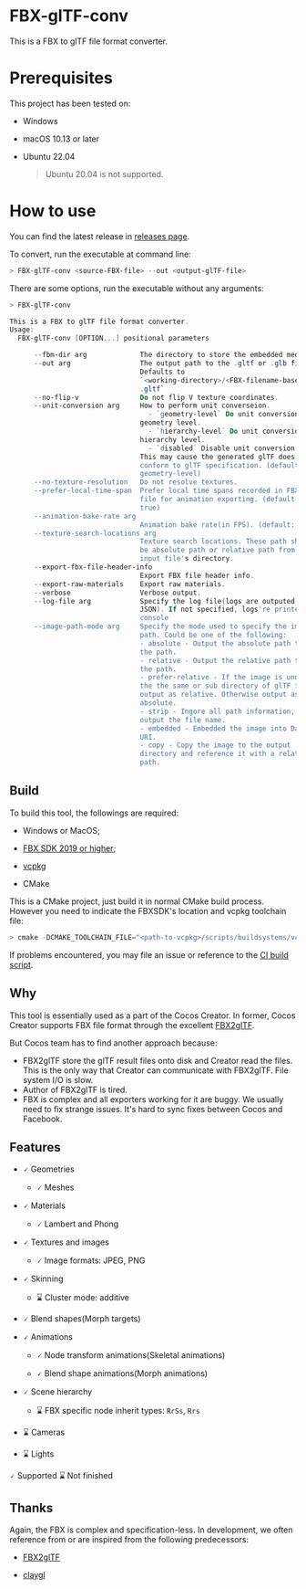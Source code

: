



# FBX-glTF-conv

This is a FBX to glTF file format converter.

# Prerequisites

This project has been tested on:

- Windows

- macOS 10.13 or later

- Ubuntu 22.04

  > Ubuntu 20.04 is not supported.


# How to use

You can find the latest release in [releases page](https://github.com/cocos-creator/FBX-glTF-conv/releases).

To convert, run the executable at command line:

```ps1
> FBX-glTF-conv <source-FBX-file> --out <output-glTF-file>
```

There are some options, run the executable without any arguments:

```ps1
> FBX-glTF-conv

This is a FBX to glTF file format converter.
Usage:
  FBX-glTF-conv [OPTION...] positional parameters

      --fbm-dir arg             The directory to store the embedded media.
      --out arg                 The output path to the .gltf or .glb file.
                                Defaults to
                                `<working-directory>/<FBX-filename-basename>
                                .gltf`
      --no-flip-v               Do not flip V texture coordinates.
      --unit-conversion arg     How to perform unit converseion.
                                  - `geometry-level` Do unit conversion at
                                geometry level.
                                  - `hierarchy-level` Do unit conversion at
                                hierarchy level.
                                  - `disabled` Disable unit conversion.
                                This may cause the generated glTF does't
                                conform to glTF specification. (default:
                                geometry-level)
      --no-texture-resolution   Do not resolve textures.
      --prefer-local-time-span  Prefer local time spans recorded in FBX
                                file for animation exporting. (default:
                                true)
      --animation-bake-rate arg
                                Animation bake rate(in FPS). (default: 30)
      --texture-search-locations arg
                                Texture search locations. These path shall
                                be absolute path or relative path from
                                input file's directory.
      --export-fbx-file-header-info
                                Export FBX file header info.
      --export-raw-materials    Export raw materials.
      --verbose                 Verbose output.
      --log-file arg            Specify the log file(logs are outputed as
                                JSON). If not specified, logs're printed to
                                console
      --image-path-mode arg     Specify the mode used to specify the image
                                path. Could be one of the following:
                                - absolute - Output the absolute path to
                                the path.
                                - relative - Output the relative path to
                                the path.
                                - prefer-relative - If the image is under
                                the the same or sub directory of glTF file,
                                output as relative. Otherwise output as
                                absolute.
                                - strip - Ingore all path information, only
                                output the file name.
                                - embedded - Embedded the image into Data
                                URI.
                                - copy - Copy the image to the output
                                directory and reference it with a relative
                                path.
```

## Build

To build this tool, the followings are required:

- Windows or MacOS;

- [FBX SDK 2019 or higher](https://www.autodesk.com/developer-network/platform-technologies/fbx-sdk-2020-0);

- [vcpkg](https://github.com/microsoft/vcpkg)

- CMake

This is a CMake project, just build it in normal CMake build process. However you need to indicate the FBXSDK's location and vcpkg toolchain file:

```ps1
> cmake -DCMAKE_TOOLCHAIN_FILE="<path-to-vcpkg>/scripts/buildsystems/vcpkg.cmake" -DFbxSdkHome:STRING="<path-to-FBX-SDK-home>"
```

If problems encountered, you may file an issue or reference to the [CI build script](./CI/GitHubBuild.ps1).

## Why

This tool is essentially used as a part of the Cocos Creator.
In former, Cocos Creator supports FBX file format through the excellent [FBX2glTF](https://github.com/facebookincubator/FBX2glTF).

But Cocos team has to find another approach because:

* FBX2glTF store the glTF result files onto disk and Creator read the files.
  This is the only way that Creator can communicate with FBX2glTF. File system I/O is slow.
* Author of FBX2glTF is tired.
* FBX is complex and all exporters working for it are buggy. We usually need to fix strange issues. It's hard to sync fixes between Cocos and Facebook.

## Features

* 🗸 Geometries

  * 🗸 Meshes

* 🗸 Materials

  * 🗸 Lambert and Phong

* 🗸 Textures and images

  * 🗸 Image formats: JPEG, PNG

* 🗸 Skinning

  * ⌛ Cluster mode: additive

* 🗸 Blend shapes(Morph targets)

* 🗸 Animations

  * 🗸 Node transform animations(Skeletal animations)

  * 🗸 Blend shape animations(Morph animations)

* 🗸 Scene hierarchy

  * ⌛ FBX specific node inherit types: `RrSs`, `Rrs`

* ⌛ Cameras

* ⌛ Lights

🗸 Supported ⌛ Not finished

## Thanks

Again, the FBX is complex and specification-less. In development, we often reference from or are inspired from the following predecessors:

* [FBX2glTF](https://github.com/facebookincubator/FBX2glTF)

* [claygl](https://github.com/pissang/claygl)
